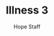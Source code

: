 ---
image: /assets/img/kl/kl_illness_3.png
title: Illness 3
number: 3
categories:
  - Meditations
  - Health
  - Illness
author: Hope Staff
notes: Illness 3
embed: >-
  <iframe style="border-radius:12px" src="https://open.spotify.com/embed/episode/1kVCNHPq3q93wdXzG1mOnz?utm_source=generator" width="100%" height="352" frameBorder="0" allowfullscreen="" allow="autoplay; clipboard-write; encrypted-media; fullscreen; picture-in-picture" loading="lazy"></iframe>
transcript: >-
  SOME LINES OF TEXT START HERE
---